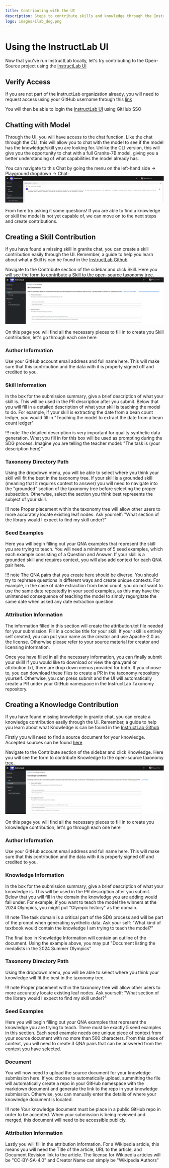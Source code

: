 ```yaml
---
title: Contributing with the UI
description: Steps to contribute skills and knowledge through the InstructLab UI
logo: images/ilab_dog.png
---
```


# Using the InstructLab UI

Now that you've run InstructLab locally, let's try contributing to the Open-Source project using the [InstructLab UI](https://qa.ui.instructlab.ai/)

## Verify Access

If you are not part of the InstructLab organization already, you will need to request access using your GitHub username
through this [link](https://instructlab-inviter-instructlab-public-inviter.qa-ui-instructlab-ai-0e3e0ef4c9c6d831e8aa6fe01f33bfc4-0000.us-south.containers.appdomain.cloud/)

You will then be able to login the [InstructLab UI](https://qa.ui.instructlab.ai/) using GitHub SSO

## Chatting with Model

Through the UI, you will have access to the chat function. Like the chat through the CLI, this will allow you to chat with the model
to see if the model has the knowledge/skill you are looking for. Unlike the CLI version, this will give you the opportunity to chat
with a full Granite-7B model, giving you a better understanding of what capabilities the model already has.

You can navigate to this Chat by going the menu on the left-hand side -> Playground dropdown -> Chat:
![uichat](../images/ui_chat.png)

From here try asking it some questions! If you are able to find a knowledge or skill the model is not yet capable of, we can move on to the next steps and create contributions.

## Creating a Skill Contribution

If you have found a missing skill in granite chat, you can create a skill contribution easily through the UI. Remember, a guide to help you learn about what a Skill is can be found in the [InstructLab Github](https://github.com/instructlab/taxonomy/blob/main/docs/SKILLS_GUIDE.md)

Navigate to the Contribute section of the sidebar and click Skill. Here you will see the form to contribute a Skill to the open-source taxonomy tree.
![uiskill](../images/ui_skill.png)

On this page you will find all the necessary pieces to fill in to create you Skill contribution, let's go through each one here

### Author Information
Use your GitHub account email address and full name here. This will make sure that this contribution and the data with it is properly signed off and credited to you.

### Skill Information
In the box for the submission summary, give a brief description of what your skill is. This will be used in the PR description after you submit.
Below that you will fill in a detailed description of what your skill is teaching the model to do.
For example, if your skill is extracting the date from a bean count ledger, you would fill in "Teaching the model to extract the date from a bean count ledger"

!!! note
    The detailed description is very important for quality synthetic data generation. What you fill in for this box will be used as prompting during the SDG process. Imagine you are telling the teacher model: "The task is (your description here)"

### Taxonomy Directory Path
Using the dropdown menu, you will be able to select where you think your skill will fit the best in the taxonomy tree. If your skill is a grounded skill (meaning that it requires context to answer) you will need to navigate into the "grounded" section of the taxonomy tree before selecting the proper subsection. Otherwise, select the section you think best represents the subject of your skill.

!!! note
    Proper placement within the taxonomy tree will allow other users to more accurately locate existing leaf nodes. Ask yourself: "What section of the library would I expect to find my skill under?"

### Seed Examples
Here you will begin filling out your QNA examples that represent the skill you are trying to teach. You will need a minimum of 5 seed examples, which each example consisting of a Question and Answer. If your skill is a grounded skill and requires context, you will also add context for each QNA pair here.

!!! note
    The QNA pairs that you create here should be diverse. You should try to rephrase questions in different ways and create unique contexts. For example, in the case of date extraction from bean count, you do not want to use the same date repeatedly in your seed examples, as this may have the unintended consequence of teaching the model to simply regurgitate the same date when asked any date extraction question.

### Attribution Information
The information filled in this section will create the attribution.txt file needed for your submission. Fill in a concise title for your skill. If your skill is entirely self created, you can put your name as the creator and use Apache-2.0 as the license. Otherwise please refer to your source material for creator and licensing information.

Once you have filled in all the necessary information, you can finally submit your skill! If you would like to download or view the qna.yaml or attribution.txt, there are drop down menus provided for both. If you choose to, you can download these files to create a PR in the taxonomy repository yourself. Otherwise, you can press submit and the UI will automatically create a PR under your GitHub namespace in the InstructLab Taxonomy repository.

## Creating a Knowledge Contribution

If you have found missing knowledge in granite chat, you can create a knowledge contribution easily through the UI. Remember, a guide to help you learn about what Knowledge is can be found in the [InstructLab Github](https://github.com/instructlab/taxonomy/blob/main/docs/KNOWLEDGE_GUIDE.md)

Firstly you will need to find a source document for your knowledge. Accepted sources can be found [here](https://github.com/instructlab/taxonomy/blob/main/docs/KNOWLEDGE_GUIDE.md#accepted-knowledge)

Navigate to the Contribute section of the sidebar and click Knowledge. Here you will see the form to contribute Knowledge to the open-source taxonomy tree.
![uiknowledge](../images/ui_knowledge.png)

On this page you will find all the necessary pieces to fill in to create you knowledge contribution, let's go through each one here

### Author Information
Use your GitHub account email address and full name here. This will make sure that this contribution and the data with it is properly signed off and credited to you.

### Knowledge Information
In the box for the submission summary, give a brief description of what your knowledge is. This will be used in the PR description after you submit.
Below that you will fill in the domain the knowledge you are adding would fall under. For example, if you want to teach the model the winners at the 2024 Olympics, you might put "Olympic history" as the domain.

!!! note
    The task domain is a critical part of the SDG process and will be part of the prompt when generating synthetic data. Ask your self: "What kind of textbook would contain the knowledge I am trying to teach the model?"

The final box in Knowledge Information will contain an outline of the document. Using the example above, you may put "Document listing the medalists in the 2024 Summer Olympics"

### Taxonomy Directory Path
Using the dropdown menu, you will be able to select where you think your knowledge will fit the best in the taxonomy tree.

!!! note
    Proper placement within the taxonomy tree will allow other users to more accurately locate existing leaf nodes. Ask yourself: "What section of the library would I expect to find my skill under?"

### Seed Examples
Here you will begin filling out your QNA examples that represent the knowledge you are trying to teach. There must be exactly 5 seed examples in this section. Each seed example needs one unique piece of context from your source document with no more than 500 characters. From this piece of context, you will need to create 3 QNA pairs that can be answered from the context you have selected.

### Document
You will now need to upload the source document for your knowledge submission here. If you choose to automatically upload, summitting the file will automatically create a repo in your GitHub namespace with the markdown document and generate the link to the repo in your knowledge submission. Otherwise, you can manually enter the details of where your knowledge document is located.

!!! note
    Your knowledge document must be place in a public GitHub repo in order to be accepted. When your submission is being reviewed and merged, this document will need to be accessible publicly.

### Attribution Information

Lastly you will fill in the attribution information. For a Wikipedia article, this means you will need the Title of the article, URL to the article, and Document Revision link to the article. The license for Wikipedia articles will be "CC-BY-SA-4.0" and Creator Name can simply be "Wikipedia Authors"
